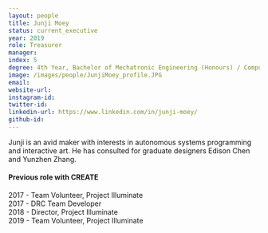 ```yaml
---
layout: people
title: Junji Moey
status: current_executive
year: 2019
role: Treasurer
manager:
index: 5
degree: 4th Year, Bachelor of Mechatronic Engineering (Honours) / Computer Science
image: /images/people/JunjiMoey_profile.JPG
email:
website-url: 
instagram-id: 
twitter-id: 
linkedin-url: https://www.linkedin.com/in/junji-moey/ 
github-id: 
---
```

Junji is an avid maker with interests in autonomous systems programming and interactive art. He has consulted for graduate designers Edison Chen and Yunzhen Zhang. 
<h4>Previous role with CREATE</h4>
2017 - Team Volunteer, Project Illuminate<br>
2017 - DRC Team Developer <br>
2018 - Director, Project Illuminate<br>
2019 - Team Volunteer, Project Illuminate<br>